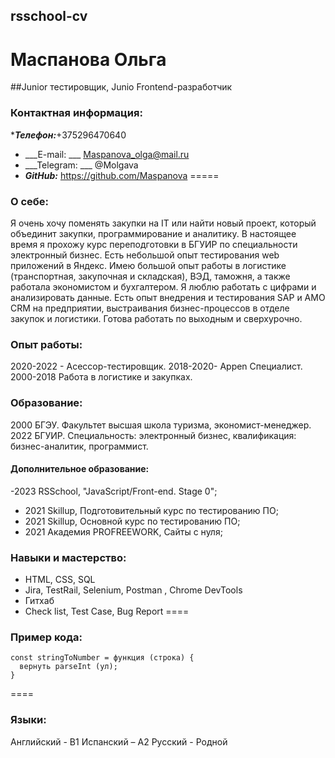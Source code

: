 ## rsschool-cv
# Маспанова Ольга

##Junior тестировщик, Junio Frontend-разработчик
### Контактная информация:
*___Телефон:___+375296470640
* ___E-mail: ___ Maspanova_olga@mail.ru
* ___Telegram:  ___ @Molgava
* ___GitHub:___ https://github.com/Maspanova
=====
### О себе:
Я очень хочу поменять закупки на IT или найти новый проект, который объединит закупки, программирование и аналитику. В настоящее время я прохожу курс переподготовки в БГУИР по специальности электронный бизнес. Есть небольшой опыт тестирования web приложений в Яндекс. Имею большой опыт работы в логистике (транспортная, закупочная и складская), ВЭД, таможня, а также работала экономистом и бухгалтером. Я люблю работать с цифрами и  анализировать данные. Есть опыт внедрения и тестирования SAP и AMO CRM на предприятии, выстраивания бизнес-процессов в отделе закупок и логистики. Готова работать по выходным и сверхурочно. 
### Опыт работы:
2020-2022 - Асессор-тестировщик.
2018-2020- Appen Специалист.
2000-2018 Работа в логистике и закупках.
### Образование:
2000	БГЭУ. Факультет высшая школа туризма, экономист-менеджер.
2022 БГУИР. Специальность: электронный бизнес, квалификация: бизнес-аналитик, программист.
#### Дополнительное образование:
-2023 RSSchool, "JavaScript/Front-end. Stage 0";
- 2021	Skillup, Подготовительный курс по тестированию ПО;
- 2021	Skillup, Основной курс по тестированию ПО;
- 2021	Академия PROFREEWORK, Сайты с нуля;
### Навыки и мастерство:
- HTML, CSS,  SQL
- Jira, TestRail, Selenium, Postman , Chrome DevTools  
-  Гитхаб
- Check list,  Test Case,  Bug Report
====
### Пример кода:
```
const stringToNumber = функция (строка) {
  вернуть parseInt (ул);
}
```
====
### Языки:
Английский - B1
Испанский – А2
Русский - Родной
